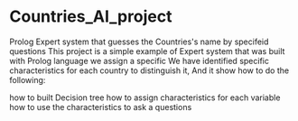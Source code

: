 # Countries_AI_project
Prolog Expert system that guesses the  Countries's name by specifeid questions
This project is a simple example of Expert system that was built with Prolog language we assign a specific We have identified specific characteristics for each country to distinguish it, And it show how to do the following:

how to built Decision tree
how to assign characteristics for each variable 
how to use the characteristics to ask a questions
